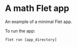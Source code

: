 # A math Flet app

An example of a minimal Flet app.

To run the app:

```
flet run [app_directory]
```